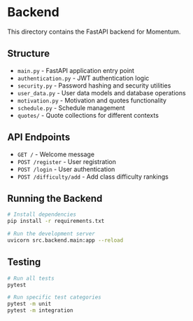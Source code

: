 # Backend

This directory contains the FastAPI backend for Momentum.

## Structure

- `main.py` - FastAPI application entry point
- `authentication.py` - JWT authentication logic
- `security.py` - Password hashing and security utilities
- `user_data.py` - User data models and database operations
- `motivation.py` - Motivation and quotes functionality
- `schedule.py` - Schedule management
- `quotes/` - Quote collections for different contexts

## API Endpoints

- `GET /` - Welcome message
- `POST /register` - User registration
- `POST /login` - User authentication
- `POST /difficulty/add` - Add class difficulty rankings

## Running the Backend

```bash
# Install dependencies
pip install -r requirements.txt

# Run the development server
uvicorn src.backend.main:app --reload
```

## Testing

```bash
# Run all tests
pytest

# Run specific test categories
pytest -m unit
pytest -m integration
```
